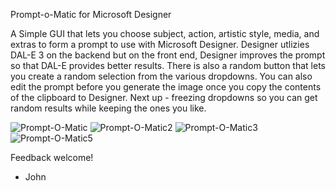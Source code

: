 Prompt-o-Matic for Microsoft Designer

A Simple GUI that lets you choose subject, action, artistic style, media, and extras to form a prompt to use with Microsoft Designer. 
Designer utlizies DAL-E 3 on the backend but on the front end, Designer improves the prompt so that DAL-E provides better results.
There is also a random button that lets you create a random selection from the various dropdowns.
You can also edit the prompt before you generate the image once you copy the contents of the clipboard to Designer.
Next up - freezing dropdowns so you can get random results while keeping the ones you like.

![Prompt-O-Matic](https://github.com/matziq/Prompt-O-Matic-for-Microsoft-Designer/assets/31866685/b251901f-49ef-45a6-8f3c-11c65c1ee5ea)
![Prompt-O-Matic2](https://github.com/matziq/Prompt-O-Matic-for-Microsoft-Designer/assets/31866685/6a56bd9a-9fb2-4f5d-8d96-9de1bb9d8da7)
![Prompt-O-Matic3](https://github.com/matziq/Prompt-O-Matic-for-Microsoft-Designer/assets/31866685/8b813075-67c7-439d-9e37-987e41e9124b)
![Prompt-O-Matic5](https://github.com/matziq/Prompt-O-Matic-for-Microsoft-Designer/assets/31866685/1ade2d1f-32ed-473a-b3a7-44ce38476d7e)

Feedback welcome!
- John
